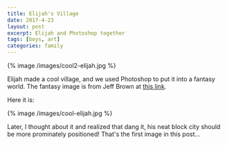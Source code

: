 ```yaml
---
title: Elijah's Village
date: 2017-4-23
layout: post
excerpt: Elijah and Photoshop together
tags: [boys, art]
categories: family
---
```


{% image /images/cool2-elijah.jpg %}

Elijah made a cool village, and we used Photoshop to put it into a fantasy
world.  The fantasy image is from Jeff Brown
at <a href="https://wall.alphacoders.com/big.php?i=579897">this link</a>.

Here it is:

{% image /images/cool-elijah.jpg %}

Later, I thought about it and realized that dang it, his neat block city
should be more prominately positioned! That's the first image in this post...


